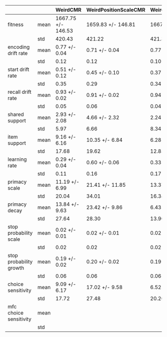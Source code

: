 | | | WeirdCMR | WeirdPositionScaleCMR | WeirdNoReinstateCMR | OutlistCMRDE | WeirdNoPrexpPositionCMR | FlexPositionScaleCMR | NoPrexpPositionCMR | WeirdPrimacyPositionScaleCMR |
|---|---|---|---|---|---|---|---|---|---|
| fitness | mean | 1667.75 +/- 146.53 | 1659.83 +/- 146.81 | 1667.86 +/- 146.86 | 1660.34 +/- 146.28 | 1659.83 +/- 146.78 | 1660.92 +/- 147.25 | 1663.70 +/- 147.32 | 1660.20 +/- 147.09 |
| | std | 420.43 | 421.22 | 421.38 | 419.71 | 421.13 | 422.50 | 422.70 | 422.03 |
| encoding drift rate | mean | 0.77 +/- 0.04 | 0.71 +/- 0.04 | 0.77 +/- 0.04 | 0.75 +/- 0.04 | 0.72 +/- 0.04 | 0.70 +/- 0.04 | 0.67 +/- 0.05 | 0.72 +/- 0.04 |
| | std | 0.12 | 0.12 | 0.10 | 0.12 | 0.12 | 0.11 | 0.13 | 0.13 |
| start drift rate | mean | 0.51 +/- 0.12 | 0.45 +/- 0.10 | 0.37 +/- 0.12 | 0.41 +/- 0.10 | 0.37 +/- 0.10 | 0.44 +/- 0.10 | 0.49 +/- 0.10 | 0.46 +/- 0.10 |
| | std | 0.35 | 0.29 | 0.34 | 0.29 | 0.30 | 0.29 | 0.30 | 0.28 |
| recall drift rate | mean | 0.93 +/- 0.02 | 0.91 +/- 0.02 | 0.94 +/- 0.01 | 0.93 +/- 0.01 | 0.94 +/- 0.02 | 0.91 +/- 0.02 | 0.96 +/- 0.01 | 0.92 +/- 0.02 |
| | std | 0.05 | 0.06 | 0.04 | 0.04 | 0.04 | 0.07 | 0.03 | 0.06 |
| shared support | mean | 2.93 +/- 2.08 | 4.66 +/- 2.32 | 2.24 +/- 2.91 | 5.34 +/- 2.78 | 2.31 +/- 1.44 | 9.68 +/- 6.52 | 5.80 +/- 4.57 | 6.24 +/- 4.18 |
| | std | 5.97 | 6.66 | 8.34 | 7.98 | 4.14 | 18.72 | 13.11 | 11.99 |
| item support | mean | 9.16 +/- 6.16 | 10.35 +/- 6.84 | 6.28 +/- 4.47 | 6.23 +/- 2.97 | 3.73 +/- 2.07 | 14.64 +/- 9.02 | 7.17 +/- 4.66 | 10.02 +/- 6.71 |
| | std | 17.68 | 19.62 | 12.83 | 8.51 | 5.95 | 25.89 | 13.38 | 19.24 |
| learning rate | mean | 0.29 +/- 0.04 | 0.60 +/- 0.06 | 0.33 +/- 0.06 | 0.48 +/- 0.05 | 0.55 +/- 0.06 | 0.60 +/- 0.06 | 0.50 +/- 0.07 | 0.56 +/- 0.06 |
| | std | 0.11 | 0.16 | 0.17 | 0.15 | 0.16 | 0.17 | 0.19 | 0.18 |
| primacy scale | mean | 11.19 +/- 6.99 | 21.41 +/- 11.85 | 13.37 +/- 5.71 | 4.06 +/- 2.99 | 20.34 +/- 11.20 | 23.98 +/- 12.90 | 23.71 +/- 11.80 | 22.89 +/- 11.31 |
| | std | 20.04 | 34.01 | 16.38 | 8.58 | 32.13 | 37.02 | 33.85 | 32.46 |
| primacy decay | mean | 13.84 +/- 9.63 | 23.42 +/- 9.86 | 6.43 +/- 4.85 | 18.76 +/- 8.72 | 19.99 +/- 11.71 | 25.53 +/- 11.13 | 8.89 +/- 6.52 | 29.90 +/- 12.87 |
| | std | 27.64 | 28.30 | 13.90 | 25.01 | 33.59 | 31.92 | 18.72 | 36.93 |
| stop probability scale | mean | 0.02 +/- 0.01 | 0.02 +/- 0.01 | 0.02 +/- 0.01 | 0.02 +/- 0.01 | 0.02 +/- 0.01 | 0.02 +/- 0.01 | 0.02 +/- 0.01 | 0.02 +/- 0.01 |
| | std | 0.02 | 0.02 | 0.02 | 0.02 | 0.02 | 0.02 | 0.02 | 0.02 |
| stop probability growth | mean | 0.19 +/- 0.02 | 0.20 +/- 0.02 | 0.19 +/- 0.02 | 0.20 +/- 0.02 | 0.19 +/- 0.02 | 0.20 +/- 0.02 | 0.20 +/- 0.02 | 0.19 +/- 0.02 |
| | std | 0.06 | 0.06 | 0.06 | 0.07 | 0.06 | 0.06 | 0.06 | 0.06 |
| choice sensitivity | mean | 9.09 +/- 6.17 | 17.02 +/- 9.58 | 6.52 +/- 7.04 | 24.69 +/- 12.53 | 8.93 +/- 7.19 | 29.20 +/- 11.29 | 14.92 +/- 9.86 | 16.04 +/- 8.66 |
| | std | 17.72 | 27.48 | 20.20 | 35.95 | 20.63 | 32.40 | 28.30 | 24.84 |
| mfc choice sensitivity | mean | | | | 1.00 +/- 0.00 | | 29.13 +/- 11.30 | | 1.17 +/- 0.19 |
| | std | | | | 0.00 | | 32.41 | | 0.54 |
